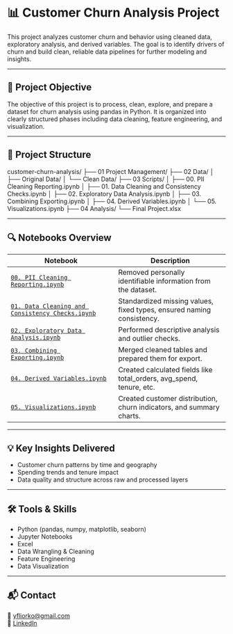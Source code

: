 # 📊 Customer Churn Analysis Project

This project analyzes customer churn and behavior using cleaned data, exploratory analysis, and derived variables. The goal is to identify drivers of churn and build clean, reliable data pipelines for further modeling and insights.

---

## 🎯 Project Objective

The objective of this project is to process, clean, explore, and prepare a dataset for churn analysis using pandas in Python. It is organized into clearly structured phases including data cleaning, feature engineering, and visualization.

---

## 📁 Project Structure

customer-churn-analysis/
├── 01 Project Management/
├── 02 Data/
│ ├── Original Data/
│ └── Clean Data/
├── 03 Scripts/
│ ├── 00. PII Cleaning Reporting.ipynb
│ ├── 01. Data Cleaning and Consistency Checks.ipynb
│ ├── 02. Exploratory Data Analysis.ipynb
│ ├── 03. Combining Exporting.ipynb
│ ├── 04. Derived Variables.ipynb
│ └── 05. Visualizations.ipynb
├── 04 Analysis/
└── Final Project.xlsx


---

## 🔍 Notebooks Overview

| Notebook | Description |
|----------|-------------|
| [`00. PII Cleaning Reporting.ipynb`](./03%20Scripts/00.%20PII%20Cleaning%20Reporting.ipynb) | Removed personally identifiable information from the dataset. |
| [`01. Data Cleaning and Consistency Checks.ipynb`](./03%20Scripts/01.%20Data%20Cleaning%20and%20Consistency%20Checks.ipynb) | Standardized missing values, fixed types, ensured naming consistency. |
| [`02. Exploratory Data Analysis.ipynb`](./03%20Scripts/02.%20Exploratory%20Data%20Analysis.ipynb) | Performed descriptive analysis and outlier checks. |
| [`03. Combining Exporting.ipynb`](./03%20Scripts/03.%20Combining%20Exporting.ipynb) | Merged cleaned tables and prepared them for export. |
| [`04. Derived Variables.ipynb`](./03%20Scripts/04.%20Derived%20Variables.ipynb) | Created calculated fields like total_orders, avg_spend, tenure, etc. |
| [`05. Visualizations.ipynb`](./03%20Scripts/05.%20Visualizations.ipynb) | Created customer distribution, churn indicators, and summary charts. |

---

## 💡 Key Insights Delivered

- Customer churn patterns by time and geography
- Spending trends and tenure impact
- Data quality and structure across raw and processed layers

---

## 🛠 Tools & Skills

- Python (pandas, numpy, matplotlib, seaborn)
- Jupyter Notebooks
- Excel
- Data Wrangling & Cleaning
- Feature Engineering
- Data Visualization

---

## 📬 Contact

📧 [yfliorko@gmail.com](mailto:yfliorko@gmail.com)  
🔗 [LinkedIn](https://www.linkedin.com/in/yuliia-fliorko/)
